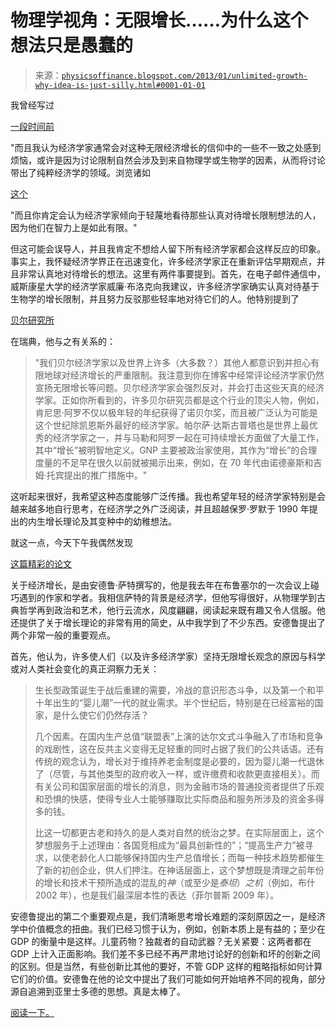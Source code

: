 <!--yml

类别：未分类

日期：2024 年 05 月 18 日 06:59:08

-->

# 物理学视角：无限增长……为什么这个想法只是愚蠢的

> 来源：[`physicsoffinance.blogspot.com/2013/01/unlimited-growth-why-idea-is-just-silly.html#0001-01-01`](http://physicsoffinance.blogspot.com/2013/01/unlimited-growth-why-idea-is-just-silly.html#0001-01-01)

我曾经写过

[一段时间前](http://physicsoffinance.blogspot.co.uk/2012/11/ultimate-limits-to-growth.html)

"而且我认为经济学家通常会对这种无限经济增长的信仰中的一些不一致之处感到烦恼，或许是因为讨论限制自然会涉及到来自物理学或生物学的因素，从而将讨论带出了纯粹经济学的领域。浏览诸如

[这个](http://noahpinionblog.blogspot.co.uk/2012/11/murphys-law.html)

"而且你肯定会认为经济学家倾向于轻蔑地看待那些认真对待增长限制想法的人，因为他们在智力上是如此有限。"

但这可能会误导人，并且我肯定不想给人留下所有经济学家都会这样反应的印象。事实上，我怀疑经济学界正在迅速变化，许多经济学家正在重新评估早期观点，并且非常认真地对待增长的想法。这里有两件事要提到。首先，在电子邮件通信中，威斯康星大学的经济学家威廉·布洛克向我建议，许多经济学家确实认真对待基于生物学的增长限制，并且努力反驳那些轻率地对待它们的人。他特别提到了

[贝尔研究所](http://www.beijer.kva.se/fellows.php)

在瑞典，他与之有关系的：

> "我们贝尔经济学家以及世界上许多（大多数？）其他人都意识到并担心有限地球对经济增长的严重限制。我注意到你在博客中经常评论经济学家仍然宣扬无限增长等问题。贝尔经济学家会强烈反对，并会打击这些天真的经济学家。正如你所看到的，许多贝尔研究员都是这个行业的顶尖人物，例如，肯尼思·阿罗不仅以极年轻的年纪获得了诺贝尔奖，而且被广泛认为可能是这个世纪除凯恩斯外最好的经济学家。帕尔萨·达斯古普塔也是世界上最优秀的经济学家之一，并与马勒和阿罗一起在可持续增长方面做了大量工作，其中“增长”被明智地定义。GNP 主要被政治家使用，其作为“增长”的合理度量的不足早在很久以前就被揭示出来，例如，在 70 年代由诺德豪斯和吉姆·托宾提出的推广措施中。"

这听起来很好，我希望这种态度能够广泛传播。我也希望年轻的经济学家特别是会越来越多地自行思考，在经济学之外广泛阅读，并且超越保罗·罗默于 1990 年提出的内生增长理论及其变种中的幼稚想法。

就这一点，今天下午我偶然发现

[这篇精彩的论文](http://papers.ssrn.com/sol3/papers.cfm?abstract_id=1709285)

关于经济增长，是由安德鲁·萨特撰写的，他是我去年在布鲁塞尔的一次会议上碰巧遇到的作家和学者。我相信萨特的背景是经济学，但他写得很好，从物理学到古典哲学再到政治和艺术，他行云流水，风度翩翩，阅读起来既有趣又令人信服。他还提供了关于增长理论的非常有用的简史，从中我学到了不少东西。安德鲁提出了两个非常一般的重要观点。

首先，他认为，许多使人们（以及许多经济学家）坚持无限增长观念的原因与科学或对人类社会变化的真正洞察力无关：

> 生长型政策诞生于战后重建的需要，冷战的意识形态斗争，以及第一个和平十年出生的“婴儿潮”一代的就业需求。半个世纪后，特别是在已经富裕的国家，是什么使它们仍然存活？
> 
> 几个因素。在国内生产总值“联盟表”上演的达尔文式斗争融入了市场和竞争的戏剧性，这在反共主义变得无足轻重的同时占据了我们的公共话语。还有传统的观念认为，增长对于维持养老金制度是必要的，因为婴儿潮一代退休了（尽管，与其他类型的政府收入一样，或许缴费和收款更直接相关）。而有关公司和国家层面的增长的消息，则为金融市场的普通投资者提供了乐观和恐惧的快感，使得专业人士能够赚取比实际商品和服务所涉及的资金多得多的钱。
> 
> 比这一切都更古老和持久的是人类对自然的统治之梦。在实际层面上，这个梦想服务于上述理由：各国竞相成为“最具创新性的”；“提高生产力”被寻求，以使老龄化人口能够保持国内生产总值增长；而每一种技术趋势都催生了新的初创企业，供人们押注。在神话层面上，这个梦想既是清理之前年份的增长和技术干预所造成的混乱的*神*（或至少是*泰坦*）*之机*（例如，布什 2002 年），也是我们最深层本性的表达（菲尔普斯 2009 年）。

安德鲁提出的第二个重要观点是，我们清晰思考增长难题的深刻原因之一，是经济学中价值概念的扭曲。我们已经习惯于认为，例如，创新本质上是有益的；至少在 GDP 的衡量中是这样。儿童药物？独裁者的自动武器？无关紧要：这两者都在 GDP 上计入正面影响。我们差不多已经不再严肃地讨论好的创新和坏的创新之间的区别。但是当然，有些创新比其他的要好，不管 GDP 这样的粗略指标如何计算它们的价值。安德鲁在他的论文中提出了我们可能如何开始培养不同的视角，部分源自追溯到亚里士多德的思想。真是太棒了。

[阅读一下。](http://papers.ssrn.com/sol3/papers.cfm?abstract_id=1709285)
